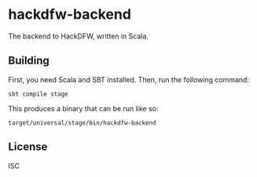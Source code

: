 # hackdfw-backend

The backend to HackDFW, written in Scala.

## Building

First, you need Scala and SBT installed. Then, run the following command:

```
sbt compile stage
```

This produces a binary that can be run like so:

```
target/universal/stage/bin/hackdfw-backend
```

## License

ISC
